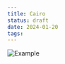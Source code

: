 ```yaml
---
title: Cairo
status: draft
date: 2024-01-20
tags:
---
```



![Example](../_static/images/initialTest_1-2_27-1.png.jpg)
